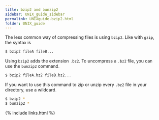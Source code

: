 ```yaml
---
title: bzip2 and bunzip2
sidebar: UNIX_guide_sidebar
permalink: UNIXguide-bzip2.html
folder: UNIX_guide
---
```


The less common way of compressing files is using `bzip2`.
Like with `gzip`, the syntax is
```bash
$ bzip2 fileA fileB...
```
Using `bzip2` adds the extension `.bz2`.
To uncompress a `.bz2` file, you can use the `bunzip2` command.
```bash
$ bzip2 fileA.bz2 fileB.bz2...
```
If you want to use this command to zip or unzip every `.bz2` file in your
directory, use a wildcard.
```bash
$ bzip2 *
$ bunzip2 *
```

{% include links.html %}
